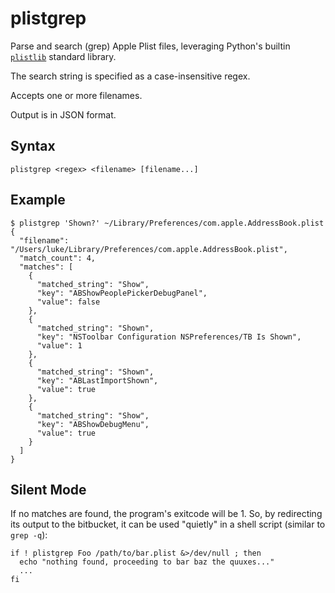# plistgrep

Parse and search (grep) Apple Plist files, leveraging Python's builtin [`plistlib`](https://docs.python.org/3/library/plistlib.html) standard library.

The search string is specified as a case-insensitive regex.

Accepts one or more filenames.

Output is in JSON format.

## Syntax

```
plistgrep <regex> <filename> [filename...]
```

## Example

```
$ plistgrep 'Shown?' ~/Library/Preferences/com.apple.AddressBook.plist
{
  "filename": "/Users/luke/Library/Preferences/com.apple.AddressBook.plist",
  "match_count": 4,
  "matches": [
    {
      "matched_string": "Show",
      "key": "ABShowPeoplePickerDebugPanel",
      "value": false
    },
    {
      "matched_string": "Shown",
      "key": "NSToolbar Configuration NSPreferences/TB Is Shown",
      "value": 1
    },
    {
      "matched_string": "Shown",
      "key": "ABLastImportShown",
      "value": true
    },
    {
      "matched_string": "Show",
      "key": "ABShowDebugMenu",
      "value": true
    }
  ]
}
```

## Silent Mode

If no matches are found, the program's exitcode will be 1. So, by redirecting its output to the bitbucket, it can be used "quietly" in a shell script (similar to `grep -q`):

```
if ! plistgrep Foo /path/to/bar.plist &>/dev/null ; then
  echo "nothing found, proceeding to bar baz the quuxes..."
  ...
fi
```
